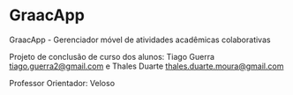 GraacApp
========

GraacApp - Gerenciador móvel de atividades acadêmicas colaborativas

Projeto de conclusão de curso dos alunos:  Tiago Guerra <tiago.guerra2@gmail.com> e Thales Duarte <thales.duarte.moura@gmail.com>

Professor Orientador: Veloso
